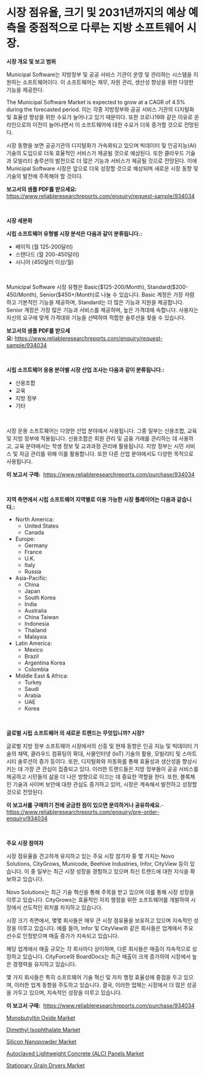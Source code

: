 <p><h1>시장 점유율, 크기 및 2031년까지의 예상 예측을 중점적으로 다루는 지방 소프트웨어 시장.</h1></p><p><strong>시장 개요 및 보고 범위</strong></p>
<p><p>Municipal Software는 지방정부 및 공공 서비스 기관이 운영 및 관리하는 시스템을 지원하는 소프트웨어이다. 이 소프트웨어는 재무, 자원 관리, 생산성 향상을 위한 다양한 기능을 제공한다.</p><p>The Municipal Software Market is expected to grow at a CAGR of 4.5% during the forecasted period. 이는 각종 지방정부와 공공 서비스 기관의 디지털화 및 효율성 향상을 위한 수요가 늘어나고 있기 때문이다. 또한 코로나19와 같은 이유로 온라인으로의 이전이 늘어나면서 이 소프트웨어에 대한 수요가 더욱 증가할 것으로 전망된다.</p><p>시장 동향을 보면 공공기관의 디지털화가 가속화되고 있으며 빅데이터 및 인공지능(AI) 기술의 도입으로 더욱 효율적인 서비스가 제공될 것으로 예상된다. 또한 클라우드 기술과 모빌리티 솔루션의 발전으로 더 많은 기능과 서비스가 제공될 것으로 전망된다. 이에 Municipal Software 시장은 앞으로 더욱 성장할 것으로 예상되며 새로운 시장 동향 및 기술의 발전에 주목해야 할 것이다.</p></p>
<p><strong>보고서의 샘플 PDF를 받으세요:</strong> <a href="https://www.reliableresearchreports.com/enquiry/request-sample/934034">https://www.reliableresearchreports.com/enquiry/request-sample/934034</a></p>
<p>&nbsp;</p>
<p><strong>시장 세분화</strong></p>
<p><strong>시립 소프트웨어 유형별 시장 분석은 다음과 같이 분류됩니다.:</strong></p>
<p><ul><li>베이직 (월 125-200달러)</li><li>스탠다드 (월 200-450달러)</li><li>시니어 (450달러 이상/월)</li></ul></p>
<p>&nbsp;</p>
<p><p>Municipal Software 시장 유형은 Basic($125-200/Month), Standard($200-450/Month), Senior($450+/Month)로 나눌 수 있습니다. Basic 계정은 가장 저렴하고 기본적인 기능을 제공하며, Standard는 더 많은 기능과 지원을 제공합니다. Senior 계정은 가장 많은 기능과 서비스를 제공하며, 높은 가격대에 속합니다. 사용자는 자신의 요구에 맞게 가격대와 기능을 선택하여 적합한 솔루션을 찾을 수 있습니다.</p></p>
<p><strong>보고서의 샘플 PDF를 받으세요:</strong>&nbsp;<a href="https://www.reliableresearchreports.com/enquiry/request-sample/934034">https://www.reliableresearchreports.com/enquiry/request-sample/934034</a></p>
<p>&nbsp;</p>
<p><strong> 시립 소프트웨어 응용 분야별 시장 산업 조사는 다음과 같이 분류됩니다.:</strong></p>
<p><ul><li>신용조합</li><li>교육</li><li>지방 정부</li><li>기타</li></ul></p>
<p>&nbsp;</p>
<p><p>시장 운용 소프트웨어는 다양한 산업 분야에서 사용됩니다. 그중 일부는 신용조합, 교육 및 지방 정부에 적용됩니다. 신용조합은 회원 관리 및 금융 거래를 관리하는 데 사용하고, 교육 분야에서는 학생 정보 및 교과과정 관리에 활용됩니다. 지방 정부는 시민 서비스 및 자금 관리를 위해 이를 활용합니다. 또한 다른 산업 분야에서도 다양한 목적으로 사용됩니다.</p></p>
<p><strong>이 보고서 구매:</strong>&nbsp; <a href="https://www.reliableresearchreports.com/purchase/934034">https://www.reliableresearchreports.com/purchase/934034</a></p>
<p>&nbsp;</p>
<p><strong>지역 측면에서 시립 소프트웨어 지역별로 이용 가능한 시장 플레이어는 다음과 같습니다.:</strong></p>
<p><ul>
    <li>
        North America:
        <ul>
            <li>United States</li>
            <li>Canada</li>
        </ul>
    </li>
    <li>
        Europe:
        <ul>
            <li>Germany</li>
            <li>France</li>
            <li>U.K.</li>
            <li>Italy</li>
            <li>Russia</li>
        </ul>
    </li>
    <li>
        Asia-Pacific:
        <ul>
            <li>China</li>
            <li>Japan</li>
            <li>South Korea</li>
            <li>India</li>
            <li>Australia</li>
            <li>China Taiwan</li>
            <li>Indonesia</li>
            <li>Thailand</li>
            <li>Malaysia</li>
        </ul>
    </li>
    <li>
        Latin America:
        <ul>
            <li>Mexico</li>
            <li>Brazil</li>
            <li>Argentina Korea</li>
            <li>Colombia</li>
        </ul>
    </li>
    <li>
        Middle East & Africa:
        <ul>
            <li>Turkey</li>
            <li>Saudi</li>
            <li>Arabia</li>
            <li>UAE</li>
            <li>Korea</li>
        </ul>
    </li>
    </ul></p>
<p>&nbsp;</p>
<p><strong>글로벌 시립 소프트웨어 의 새로운 트렌드는 무엇입니까? 시장?</strong></p>
<p><p>글로벌 지방 정부 소프트웨어 시장에서의 신흥 및 현재 동향은 인공 지능 및 빅데이터 기술의 채택, 클라우드 컴퓨팅의 확대, 사물인터넷 (IoT) 기술의 활용, 모빌리티 및 스마트시티 솔루션의 증가 등이다. 또한, 디지털화와 자동화를 통해 효율성과 생산성을 향상시키는 데 가장 큰 관심이 집중되고 있다. 이러한 트렌드들은 지방 정부들이 공공 서비스를 제공하고 시민들의 삶을 더 나은 방향으로 이끄는 데 중요한 역할을 한다. 또한, 블록체인 기술과 사이버 보안에 대한 관심도 증가하고 있어, 시장은 계속해서 발전하고 성장할 것으로 전망된다.</p></p>
<p><strong>이 보고서를 구매하기 전에 궁금한 점이 있으면 문의하거나 공유하세요.</strong>- <a href="https://www.reliableresearchreports.com/enquiry/pre-order-enquiry/934034">https://www.reliableresearchreports.com/enquiry/pre-order-enquiry/934034</a></p>
<p>&nbsp;</p>
<p><strong>주요 시장 참여자</strong></p>
<p><p>시장 점유율을 견고하게 유지하고 있는 주요 시장 참가자 중 몇 가지는 Novo Solutions, CityGrows, Municode, Beehive Industries, Infor, CityView 등이 있습니다. 이 중 일부는 최근 시장 성장을 경험하고 있으며 최신 트렌드에 대한 지식을 확보하고 있습니다.</p><p>Novo Solutions는 최근 기술 혁신을 통해 주목을 받고 있으며 이를 통해 시장 성장을 이루고 있습니다. CityGrows는 효율적인 자치 행정을 위한 소프트웨어를 개발하여 시장에서 선도적인 위치를 차지하고 있습니다.</p><p>시장 크기 측면에서, 몇몇 회사들은 매우 큰 시장 점유율을 보유하고 있으며 지속적인 성장을 이루고 있습니다. 예를 들어, Infor 및 CityView와 같은 회사들은 업계에서 주요 선수로 인정받으며 매출 증가가 지속되고 있습니다.</p><p>해당 업계에서 매출 규모는 각 회사마다 상이하며, 다른 회사들은 매출이 지속적으로 성장하고 있습니다. CityForce와 BoardDocs는 최근 매출이 크게 증가하여 시장에서 높은 경쟁력을 유지하고 있습니다.</p><p>몇 가지 회사들은 특히 소프트웨어 기술 혁신 및 자치 행정 효율성에 중점을 두고 있으며, 이러한 업계 동향을 주도하고 있습니다. 결국, 이러한 업체는 시장에서 더 많은 성공을 거두고 있으며, 지속적인 성장을 이루고 있습니다.</p></p>
<p><strong>이 보고서 구매:</strong>&nbsp;&nbsp;<a href="https://www.reliableresearchreports.com/purchase/934034">https://www.reliableresearchreports.com/purchase/934034</a></p>
<p><p><a href="https://view.publitas.com/reportprime-1/monobutyltin-oxide-market-size-furnishes-valuable-information-encompassing-market-share-market-trends-and-projections-spanning-from-2024-to-2031/">Monobutyltin Oxide Market</a></p><p><a href="https://view.publitas.com/reportprime-1/dimethyl-isophthalate-market-size-share-trends-analysis-report-by-application-regional-outlook-competitive-strategies-and-segment-forecasts-2024-2031/">Dimethyl Isophthalate Market</a></p><p><a href="https://github.com/bobicer/Market-Research-Report-List-2/blob/main/silicon-nanopowder-market.md">Silicon Nanopowder Market</a></p><p><a href="https://github.com/globismark/Market-Research-Report-List-2/blob/main/autoclaved-lightweight-concrete-alc-panels-market.md">Autoclaved Lightweight Concrete (ALC) Panels Market</a></p><p><a href="https://frill-swim-3cd.notion.site/Stationary-Grain-Dryers-Market-Analysis-Examines-its-Scope-on-Growth-Opportunities-and-Forecasted-T-5ea54c1856154a45b9e9bc2b7155a5e0">Stationary Grain Dryers Market</a></p></p>
